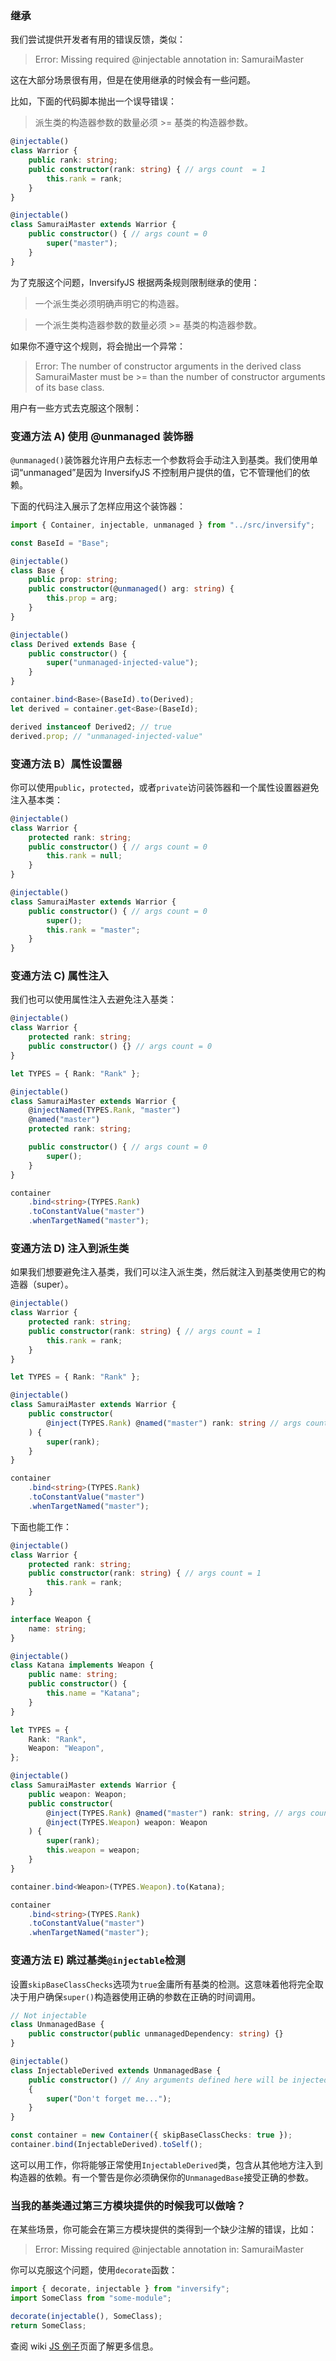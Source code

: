 ### 继承

我们尝试提供开发者有用的错误反馈，类似：

> Error: Missing required @injectable annotation in: SamuraiMaster

这在大部分场景很有用，但是在使用继承的时候会有一些问题。

比如，下面的代码脚本抛出一个误导错误：

> 派生类的构造器参数的数量必须 >= 基类的构造器参数。

```ts
@injectable()
class Warrior {
    public rank: string;
    public constructor(rank: string) { // args count  = 1
        this.rank = rank;
    }
}

@injectable()
class SamuraiMaster extends Warrior {
    public constructor() { // args count = 0
        super("master");
    }
}
```

为了克服这个问题，InversifyJS 根据两条规则限制继承的使用：

> 一个派生类必须明确声明它的构造器。

> 一个派生类构造器参数的数量必须 >= 基类的构造器参数。

如果你不遵守这个规则，将会抛出一个异常：

> Error: The number of constructor arguments in the derived class SamuraiMaster must be >= than the number of constructor arguments of its base class.

用户有一些方式去克服这个限制：

### 变通方法 A) 使用 @unmanaged 装饰器

`@unmanaged()`装饰器允许用户去标志一个参数将会手动注入到基类。我们使用单词“unmanaged”是因为 InversifyJS 不控制用户提供的值，它不管理他们的依赖。

下面的代码注入展示了怎样应用这个装饰器：

```ts
import { Container, injectable, unmanaged } from "../src/inversify";

const BaseId = "Base";

@injectable()
class Base {
    public prop: string;
    public constructor(@unmanaged() arg: string) {
        this.prop = arg;
    }
}

@injectable()
class Derived extends Base {
    public constructor() {
        super("unmanaged-injected-value");
    }
}

container.bind<Base>(BaseId).to(Derived);
let derived = container.get<Base>(BaseId);

derived instanceof Derived2; // true
derived.prop; // "unmanaged-injected-value"
```

### 变通方法 B）属性设置器

你可以使用`public`，`protected`，或者`private`访问装饰器和一个属性设置器避免注入基本类：
```ts
@injectable()
class Warrior {
    protected rank: string;
    public constructor() { // args count = 0
        this.rank = null;
    }
}

@injectable()
class SamuraiMaster extends Warrior {
    public constructor() { // args count = 0
        super();
        this.rank = "master";
    }
}
```

### 变通方法 C) 属性注入

我们也可以使用属性注入去避免注入基类：
```ts
@injectable()
class Warrior {
    protected rank: string;
    public constructor() {} // args count = 0
}

let TYPES = { Rank: "Rank" };

@injectable()
class SamuraiMaster extends Warrior {
    @injectNamed(TYPES.Rank, "master")
    @named("master")
    protected rank: string;

    public constructor() { // args count = 0
        super();
    }
}

container
    .bind<string>(TYPES.Rank)
    .toConstantValue("master")
    .whenTargetNamed("master");
```

### 变通方法 D) 注入到派生类

如果我们想要避免注入基类，我们可以注入派生类，然后就注入到基类使用它的构造器（super）。
```ts
@injectable()
class Warrior {
    protected rank: string;
    public constructor(rank: string) { // args count = 1
        this.rank = rank;
    }
}

let TYPES = { Rank: "Rank" };

@injectable()
class SamuraiMaster extends Warrior {
    public constructor(
        @inject(TYPES.Rank) @named("master") rank: string // args count = 1
    ) {
        super(rank);
    }
}

container
    .bind<string>(TYPES.Rank)
    .toConstantValue("master")
    .whenTargetNamed("master");
```
下面也能工作：
```ts
@injectable()
class Warrior {
    protected rank: string;
    public constructor(rank: string) { // args count = 1
        this.rank = rank;
    }
}

interface Weapon {
    name: string;
}

@injectable()
class Katana implements Weapon {
    public name: string;
    public constructor() {
        this.name = "Katana";
    }
}

let TYPES = {
    Rank: "Rank",
    Weapon: "Weapon",
};

@injectable()
class SamuraiMaster extends Warrior {
    public weapon: Weapon;
    public constructor(
        @inject(TYPES.Rank) @named("master") rank: string, // args count = 2
        @inject(TYPES.Weapon) weapon: Weapon
    ) {
        super(rank);
        this.weapon = weapon;
    }
}

container.bind<Weapon>(TYPES.Weapon).to(Katana);

container
    .bind<string>(TYPES.Rank)
    .toConstantValue("master")
    .whenTargetNamed("master");
```

### 变通方法 E) 跳过基类`@injectable`检测

设置`skipBaseClassChecks`选项为`true`金庸所有基类的检测。这意味着他将完全取决于用户确保`super()`构造器使用正确的参数在正确的时间调用。
```ts
// Not injectable
class UnmanagedBase {
    public constructor(public unmanagedDependency: string) {}
}

@injectable()
class InjectableDerived extends UnmanagedBase {
    public constructor() // Any arguments defined here will be injected like normal
    {
        super("Don't forget me...");
    }
}

const container = new Container({ skipBaseClassChecks: true });
container.bind(InjectableDerived).toSelf();
```

这可以用工作，你将能够正常使用`InjectableDerived`类，包含从其他地方注入到构造器的依赖。有一个警告是你必须确保你的`UnmanagedBase`接受正确的参数。

### 当我的基类通过第三方模块提供的时候我可以做啥？

在某些场景，你可能会在第三方模块提供的类得到一个缺少注解的错误，比如：
> Error: Missing required @injectable annotation in: SamuraiMaster

你可以克服这个问题，使用`decorate`函数：
```ts
import { decorate, injectable } from "inversify";
import SomeClass from "some-module";

decorate(injectable(), SomeClass);
return SomeClass;
```

查阅 wiki [JS 例子](https://github.com/inversify/InversifyJS/blob/master/wiki/basic_js_example.md)页面了解更多信息。